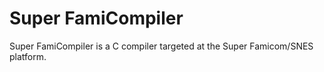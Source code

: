 # Super FamiCompiler

Super FamiCompiler is a C compiler targeted at the Super Famicom/SNES platform.
